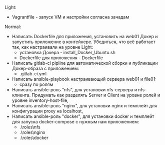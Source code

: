 Light:
  - Vagrantfile - запуск VM и настройки согласна зачадам

Normal:
  - Написать Dockerfile для приложения, установить на web01 Докер и запустить приложение в контейнере. Убедиться, что всё работает так, как настраивали на уровне Light:
      - установка Докера - install_Docker_Ubuntu.sh
      - Dockerfile для приложения - Dockerfile
  - Написать gitlab-ci pipline для автоматической сборки и публикации Докер-образа с приложением:
      - .gitlab-ci.yml
  - Написать ansible-playbook настраивающий сервера web01 и file01:
      - сразу по ролям
  - Написать ansible-роль "nfs", для установки nfs-сервера и nfs-клиента. Придумать как разделять Server и Client на уровне ролей и уровне inventory-host-file,
  - Написать ansible-роль "nginx", для установки nginx и темплейт для конфигурации proxy на localhost,
  - Написать ansible-роль "docker", для установки docker и темплейт для запуска docker-compose с нужным нам приложением:
      - .\roles\nfs
      - .\roles\nginx
      - .\roles\docker
